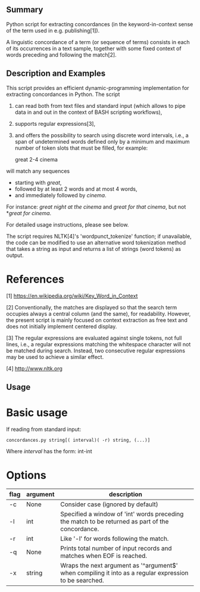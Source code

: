 ##	Summary

Python script for extracting concordances (in the keyword-in-context sense of the term used in e.g. publishing[1]).

A linguistic concordance of a term (or sequence of terms) consists in each of its occurrences in a text sample, together with some fixed context of words preceding and following the match[2].


##	Description and Examples

This script provides an efficient dynamic-programming implementation for extracting concordances in Python. The script

1. can read both from text files and standard input (which allows to pipe data in and out in the context of BASH scripting workflows),
2. supports regular expressions[3], 
3. and offers the possibility to search using discrete word intervals, i.e., a span of undetermined words defined only by a minimum and maximum number of token slots that must be filled, for example:

	great 2-4 cinema

will match any sequences
- starting with *great*,
- followed by at least 2 words and at most 4 words, 
- and immediately followed by *cinema*.

For instance: *great night at the cinema* and *great for that cinema*, but not **great for cinema*.

For detailed usage instructions, please see below.

The script requires NLTK[4]'s 'wordpunct_tokenize' function; if unavailable, the code can be modified to use an alternative word tokenization method that takes a string as input and returns a list of strings (word tokens) as output.


#	References

[1] https://en.wikipedia.org/wiki/Key_Word_in_Context

[2] Conventionally, the matches are displayed so that the search term occupies always a central column (and the same), for readability. However, the present script is mainly focused on context extraction as free text and does not initially implement centered display.

[3] The regular expressions are evaluated against single tokens, not full lines, i.e., a regular expressions matching the whitespace character will not be matched during search. Instead, two consecutive regular expressions may be used to achieve a similar effect.

[4] http://www.nltk.org





##	Usage

#	Basic usage

If reading from standard input:

	concordances.py string[( interval)( -r) string, (...)]

Where *interval* has the form:
int-int


#	Options

flag | argument | description
--- | --- | ---
-c| None | Consider case (ignored by default)
-l| int| Specified a window of 'int' words preceding the match to be returned as part of the concordance.
-r| int| Like '-l' for words following the match.
-q| None| Prints total number of input records and matches when EOF is reached.
-x| string| Wraps the next argument as '^argument$' when compiling it into as a regular expression to be searched.
